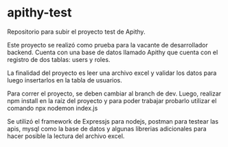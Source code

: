 # apithy-test
Repositorio para subir el proyecto test de Apithy.


Este proyecto se realizó como prueba para la vacante de desarrollador backend.
Cuenta con una base de datos llamado Apithy que cuenta con el registro de dos tablas: users y roles.

La finalidad del proyecto es leer una archivo excel y validar los datos para luego insertarlos en la tabla de usuarios.


Para correr el proyecto, se deben cambiar al branch de dev. Luego, realizar npm install en la raíz del proyecto y para poder trabajar probarlo utilizar el comando npx nodemon index.js

Se utilizó el framework de Expressjs para nodejs, postman para testear las apis, mysql como la base de datos y algunas librerias adicionales para hacer posible la lectura del archivo excel.
